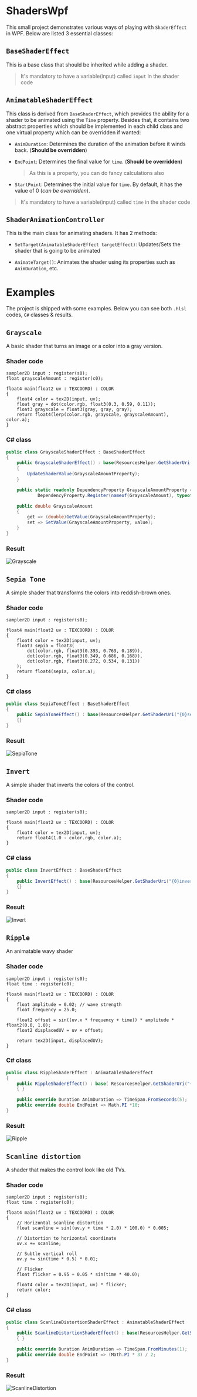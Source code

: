 # ShadersWpf

This small project demonstrates various ways of playing with `ShaderEffect` in WPF. Below are listed 3 essential classes:

## `BaseShaderEffect`

This is a base class that should be inherited while adding a shader.

> It's mandatory to have a variable(input) called `input` in the shader code

## `AnimatableShaderEffect`

This class is derived from `BaseShaderEffect`, which provides the ability for a shader to be animated using the `Time` property. Besides that, it contains two abstract properties which should be implemented in each child class and one virtual property which can be overridden if wanted:

- `AnimDuration`: Determines the duration of the animation before it winds back. (**Should be overridden**)

- `EndPoint`: Determines the final value for `time`. (**Should be overridden**)
  > As this is a property, you can do fancy calculations also

- `StartPoint`: Determines the initial value for `time`. By default, it has the value of 0 (_can be overridden_).

> It's mandatory to have a variable(input) called `time` in the shader code

## `ShaderAnimationController`

This is the main class for animating shaders. It has 2 methods:

- `SetTarget(AnimatableShaderEffect targetEffect)`: Updates/Sets the shader that is going to be animated

- `AnimateTarget()`: Animates the shader using its properties such as `AnimDuration`, etc.

# Examples

The project is shipped with some examples. Below you can see both `.hlsl` codes, `C#` classes & results.

## `Grayscale`

A basic shader that turns an image or a color into a gray version.

### Shader code

```hlsl
sampler2D input : register(s0);
float grayscaleAmount : register(c0);

float4 main(float2 uv : TEXCOORD) : COLOR
{
    float4 color = tex2D(input, uv);
    float gray = dot(color.rgb, float3(0.3, 0.59, 0.11));
    float3 grayscale = float3(gray, gray, gray);
    return float4(lerp(color.rgb, grayscale, grayscaleAmount), color.a);
}
```

### C# class

```cs
public class GrayscaleShaderEffect : BaseShaderEffect
{
	public GrayscaleShaderEffect() : base(ResourcesHelper.GetShaderUri("{0}grayscale.ps"))
	{
		UpdateShaderValue(GrayscaleAmountProperty);
	}

	public static readonly DependencyProperty GrayscaleAmountProperty =
			DependencyProperty.Register(nameof(GrayscaleAmount), typeof(double), typeof(GrayscaleShaderEffect), new UIPropertyMetadata(1.0, PixelShaderConstantCallback(0)));

	public double GrayscaleAmount
	{
		get => (double)GetValue(GrayscaleAmountProperty);
		set => SetValue(GrayscaleAmountProperty, value);
	}
}
```

### Result
![Grayscale](https://github.com/user-attachments/assets/29f3f693-6116-4f3a-8fb8-58a3bb802d55)

## `Sepia Tone`

A simple shader that transforms the colors into reddish-brown ones.

### Shader code

```hlsl
sampler2D input : register(s0);

float4 main(float2 uv : TEXCOORD) : COLOR
{
    float4 color = tex2D(input, uv);
    float3 sepia = float3(
        dot(color.rgb, float3(0.393, 0.769, 0.189)),
        dot(color.rgb, float3(0.349, 0.686, 0.168)),
        dot(color.rgb, float3(0.272, 0.534, 0.131))
    );
    return float4(sepia, color.a);
}
```

### C# class

```cs
public class SepiaToneEffect : BaseShaderEffect
{
	public SepiaToneEffect() : base(ResourcesHelper.GetShaderUri("{0}sepiaTone.ps"))
	{}
}
```

### Result
![SepiaTone](https://github.com/user-attachments/assets/bac6580c-29dd-41e6-8d7d-9642fa665525)

## `Invert`

A simple shader that inverts the colors of the control.

### Shader code

```hlsl
sampler2D input : register(s0);

float4 main(float2 uv : TEXCOORD) : COLOR
{
    float4 color = tex2D(input, uv);
    return float4(1.0 - color.rgb, color.a);
}
```

### C# class

```c#
public class InvertEffect : BaseShaderEffect
{
	public InvertEffect() : base(ResourcesHelper.GetShaderUri("{0}invert.ps"))
	{}
}
```

### Result
![Invert](https://github.com/user-attachments/assets/21c5912b-1f23-4d14-af20-5ed85e7099b2)

## `Ripple`

An animatable wavy shader

### Shader code

```hlsl
sampler2D input : register(s0);
float time : register(c0);

float4 main(float2 uv : TEXCOORD) : COLOR
{
    float amplitude = 0.02; // wave strength
    float frequency = 25.0;

    float2 offset = sin((uv.x * frequency + time)) * amplitude * float2(0.0, 1.0);
    float2 displacedUV = uv + offset;

    return tex2D(input, displacedUV);
}
```

### C# class

```c#
public class RippleShaderEffect : AnimatableShaderEffect
{
	public RippleShaderEffect() : base( ResourcesHelper.GetShaderUri("{0}ripple.ps"))
	{ }

	public override Duration AnimDuration => TimeSpan.FromSeconds(5);
	public override double EndPoint => Math.PI *10;
}
```

### Result
![Ripple](https://github.com/user-attachments/assets/e54e3709-59b4-457f-9ef6-3f7430b4cb31)

## `Scanline distortion`

A shader that makes the control look like old TVs.

### Shader code

```hlsl
sampler2D input : register(s0);
float time : register(c0);

float4 main(float2 uv : TEXCOORD) : COLOR
{
    // Horizontal scanline distortion
    float scanline = sin((uv.y + time * 2.0) * 100.0) * 0.005;

    // Distortion to horizontal coordinate
    uv.x += scanline;

    // Subtle vertical roll
    uv.y += sin(time * 0.5) * 0.01;

    // Flicker
    float flicker = 0.95 + 0.05 * sin(time * 40.0);

    float4 color = tex2D(input, uv) * flicker;
    return color;
}
```

### C# class

```cs
public class ScanlineDistortionShaderEffect : AnimatableShaderEffect
{
	public ScanlineDistortionShaderEffect() : base(ResourcesHelper.GetShaderUri("{0}scanlineDistortion.ps"))
	{ }

	public override Duration AnimDuration => TimeSpan.FromMinutes(1);
	public override double EndPoint => (Math.PI * 3) / 2;
}
```

### Result
![ScanlineDistortion](https://github.com/user-attachments/assets/a728de8e-9816-4cea-af53-ef7d170f11b9)
